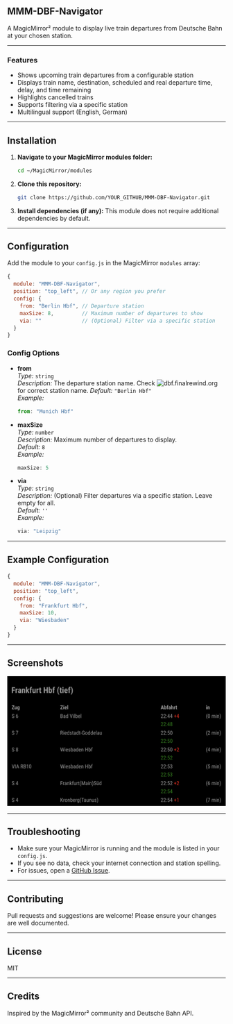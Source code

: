 ## MMM-DBF-Navigator

A MagicMirror² module to display live train departures from Deutsche Bahn at your chosen station.

---

### Features

- Shows upcoming train departures from a configurable station
- Displays train name, destination, scheduled and real departure time, delay, and time remaining
- Highlights cancelled trains
- Supports filtering via a specific station
- Multilingual support (English, German)

---

## Installation

1. **Navigate to your MagicMirror modules folder:**
   ```sh
   cd ~/MagicMirror/modules
   ```

2. **Clone this repository:**
   ```sh
   git clone https://github.com/YOUR_GITHUB/MMM-DBF-Navigator.git
   ```

3. **Install dependencies (if any):**
   This module does not require additional dependencies by default.

---

## Configuration

Add the module to your `config.js` in the MagicMirror `modules` array:

```javascript
{
  module: "MMM-DBF-Navigator",
  position: "top_left", // Or any region you prefer
  config: {
    from: "Berlin Hbf", // Departure station
    maxSize: 8,         // Maximum number of departures to show
    via: ""             // (Optional) Filter via a specific station
  }
}
```

### Config Options

- **from**  
  _Type:_ `string`  
  _Description:_ The departure station name. Check ![dbf.finalrewind.org](https://dbf.finalrewind.org/) for correct station name.
  _Default:_ `"Berlin Hbf"`  
  _Example:_  
  ```javascript
  from: "Munich Hbf"
  ```

- **maxSize**  
  _Type:_ `number`  
  _Description:_ Maximum number of departures to display.  
  _Default:_ `8`  
  _Example:_  
  ```javascript
  maxSize: 5
  ```

- **via**  
  _Type:_ `string`  
  _Description:_ (Optional) Filter departures via a specific station. Leave empty for all.  
  _Default:_ `''`  
  _Example:_  
  ```javascript
  via: "Leipzig"
  ```

---

## Example Configuration

```javascript
{
  module: "MMM-DBF-Navigator",
  position: "top_left",
  config: {
    from: "Frankfurt Hbf",
    maxSize: 10,
    via: "Wiesbaden"
  }
}
```

---

## Screenshots

![Screenshot](screenshot.png)

---

## Troubleshooting

- Make sure your MagicMirror is running and the module is listed in your `config.js`.
- If you see no data, check your internet connection and station spelling.
- For issues, open a [GitHub Issue](https://github.com/YOUR_GITHUB/MMM-DBF-Navigator/issues).

---

## Contributing

Pull requests and suggestions are welcome! Please ensure your changes are well documented.

---

## License

MIT

---

## Credits

Inspired by the MagicMirror² community and Deutsche Bahn API.

